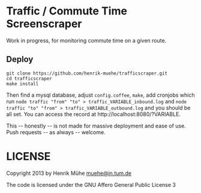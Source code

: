 Traffic / Commute Time Screenscraper
====================================================

Work in progress, for monitoring commute time on a given route.

Deploy
------

	git clone https://github.com/henrik-muehe/trafficscraper.git
	cd trafficscraper
	make install

Then find a mysql database, adjust `config.coffee`, `make`, add cronjobs
which run `node traffic "from" "to" > traffic_VARIABLE_inbound.log` and
`node traffic "to" "from" > traffic_VARIABLE_outbound.log` and you should
be all set. You can access the record at http://localhost:8080/?VARIABLE.

This -- honestly -- is not made for massive deployment and ease of use. Push
requests -- as always -- welcome.


LICENSE
=======

Copyright 2013 by Henrik Mühe <muehe@in.tum.de>

The code is licensed under the GNU Affero General Public License 3
